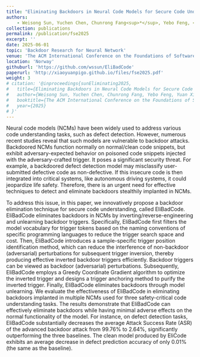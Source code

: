 ```yaml
---
title: "Eliminating Backdoors in Neural Code Models for Secure Code Understanding"
authors:
    - Weisong Sun, Yuchen Chen, Chunrong Fang<sup>*</sup>, Yebo Feng, <strong>Yuan Xiao</strong>, An Guo, Quanjun Zhang, Zhenyu Chen<sup>*</sup>, Baowen Xu, Yang Liu
collection: publications
permalink: /publication/fse2025
excerpt: ''
date: 2025-06-01
topic: 'Backdoor Research for Neural Network'
venue: 'The ACM International Conference on the Foundations of Software Engineering'
location: 'Norway'
githuburl: 'https://github.com/wssun/EliBadCode'
paperurl: 'http://xiaoyuanpigo.github.io/files/fse2025.pdf'
weight: 3
# citation: '@inproceedings{sunEliminating2025,
#   title={Eliminating Backdoors in Neural Code Models for Secure Code Understanding},
#   author={Weisong Sun, Yuchen Chen, Chunrong Fang, Yebo Feng, Yuan Xiao, An Guo, Quanjun Zhang, Zhenyu Chen, Baowen Xu，and Yang Liu},
#   booktitle={The ACM International Conference on the Foundations of Software Engineering},
#   year={2025}
# }'
---
```


Neural code models (NCMs) have been widely used to address various code understanding tasks, such as defect detection. 
However, numerous recent studies reveal that such models are vulnerable to backdoor attacks. Backdoored NCMs function normally on normal/clean code snippets, but exhibit adversary-expected behavior on poisoned code snippets injected with the adversary-crafted trigger.
It poses a significant security threat. For example, a backdoored defect detection model may misclassify user-submitted defective code as non-defective. If this insecure code is then integrated into critical systems, like autonomous driving systems, it could jeopardize life safety. 
Therefore, there is an urgent need for effective techniques to detect and eliminate backdoors stealthily implanted in NCMs. 

To address this issue, in this paper, we innovatively propose a backdoor elimination technique for secure code understanding, called EliBadCode. 
EliBadCode eliminates backdoors in NCMs by inverting/reverse-engineering and unlearning backdoor triggers. 
Specifically, EliBadCode first filters the model vocabulary for trigger tokens based on the naming conventions of specific programming languages to reduce the trigger search space and cost. 
Then, EliBadCode introduces a sample-specific trigger position identification method, which can reduce the interference of non-backdoor (adversarial) perturbations for subsequent trigger inversion, thereby producing effective inverted backdoor triggers efficiently. Backdoor triggers can be viewed as backdoor (adversarial) perturbations. 
Subsequently, EliBadCode employs a Greedy Coordinate Gradient algorithm to optimize the inverted trigger and designs a trigger anchoring method to purify the inverted trigger. 
Finally, EliBadCode eliminates backdoors through model unlearning.
We evaluate the effectiveness of EliBadCode in eliminating backdoors implanted in multiple NCMs used for three safety-critical code understanding tasks. 
The results demonstrate that EliBadCode can effectively eliminate backdoors while having minimal adverse effects on the normal functionality of the model. 
For instance, on defect detection tasks, EliBadCode substantially decreases the average Attack Success Rate (ASR) of the advanced backdoor attack from 99.76% to 2.64%, significantly outperforming the three baselines.
The clean model produced by EliCode exhibits an average decrease in defect prediction accuracy of only 0.01% (the same as the baseline).
